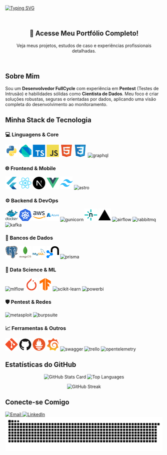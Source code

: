 <br>

[![Typing SVG](<https://readme-typing-svg.herokuapp.com/?color=23B38B&size=35&center=true&vCenter=true&width=1000&lines=Olá+bem-vindo(a)+ao+meu+perfil!+👋;Me+chamo+Caio+Palermo;Sou+Desenvolvedor+FullCycle+:%29>)](https://git.io/typing-svg)

<br>
<p align="center">
  <h2 align="center">
    <a href="URL_DO_SEU_PORTFOLIO" target="_blank" style="text-decoration:none;">
      🔗 Acesse Meu Portfólio Completo!
    </a>
  </h2>
  <p align="center">
    Veja meus projetos, estudos de caso e experiências profissionais detalhadas.
  </p>
</p>
<br>

## Sobre Mim

Sou um **Desenvolvedor FullCycle** com experiência em **Pentest** (Testes de Intrusão) e habilidades sólidas como **Cientista de Dados**. Meu foco é criar soluções robustas, seguras e orientadas por dados, aplicando uma visão completa do desenvolvimento ao monitoramento.

## Minha Stack de Tecnologia

### 💻 Linguagens & Core

<p align="left">
  <img src="https://raw.githubusercontent.com/devicons/devicon/master/icons/python/python-original.svg" alt="python" width="40" height="40"/>
  <img src="https://raw.githubusercontent.com/devicons/devicon/master/icons/dart/dart-original.svg" alt="dart" width="40" height="40"/>
  <img src="https://raw.githubusercontent.com/devicons/devicon/master/icons/typescript/typescript-original.svg" alt="typescript" width="40" height="40"/>
  <img src="https://raw.githubusercontent.com/devicons/devicon/master/icons/javascript/javascript-original.svg" alt="javascript" width="40" height="40"/>
  <img src="https://raw.githubusercontent.com/devicons/devicon/master/icons/html5/html5-original.svg" alt="html5" width="40" height="40"/>
  <img src="https://raw.githubusercontent.com/devicons/devicon/master/icons/css3/css3-original.svg" alt="css3" width="40" height="40"/>
  <img src="https://www.vectorlogo.zone/logos/graphql/graphql-icon.svg" alt="graphql" width="40" height="40"/>
</p>

### 🌐 Frontend & Mobile

<p align="left">
  <img src="https://raw.githubusercontent.com/devicons/devicon/master/icons/flutter/flutter-original.svg" alt="flutter" width="40" height="40"/>
  <img src="https://raw.githubusercontent.com/devicons/devicon/master/icons/react/react-original.svg" alt="react" width="40" height="40"/>
  <img src="https://raw.githubusercontent.com/devicons/devicon/master/icons/nextjs/nextjs-original.svg" alt="nextjs" width="40" height="40"/>
  <img src="https://raw.githubusercontent.com/devicons/devicon/master/icons/vuejs/vuejs-original.svg" alt="vuejs" width="40" height="40"/>
  <img src="https://raw.githubusercontent.com/devicons/devicon/master/icons/tailwindcss/tailwindcss-original.svg" alt="tailwind" width="40" height="40"/>
  <img src="https://cdn.jsdelivr.net/npm/simple-icons@v11/icons/astro.svg" alt="astro" width="40" height="40"/>
</p>

### ⚙️ Backend & DevOps

<p align="left">
  <img src="https://raw.githubusercontent.com/devicons/devicon/master/icons/docker/docker-original-wordmark.svg" alt="docker" width="40" height="40"/>
  <img src="https://raw.githubusercontent.com/devicons/devicon/master/icons/kubernetes/kubernetes-plain.svg" alt="kubernetes" width="40" height="40"/>
  <img src="https://raw.githubusercontent.com/devicons/devicon/master/icons/amazonwebservices/amazonwebservices-original-wordmark.svg" alt="aws" width="40" height="40"/>
  <img src="https://raw.githubusercontent.com/devicons/devicon/master/icons/azure/azure-original-wordmark.svg" alt="azure" width="40" height="40"/>
  <img src="https://www.vectorlogo.zone/logos/gunicorn/gunicorn-icon.svg" alt="gunicorn" width="40" height="40"/>
  <img src="https://raw.githubusercontent.com/devicons/devicon/master/icons/netlify/netlify-original.svg" alt="netlify" width="40" height="40"/>
  <img src="https://raw.githubusercontent.com/devicons/devicon/master/icons/vercel/vercel-original.svg" alt="vercel" width="40" height="40"/>
  <img src="https://cdn.jsdelivr.net/npm/simple-icons@v11/icons/apacheairflow.svg" alt="airflow" width="40" height="40"/>
  <img src="https://www.vectorlogo.zone/logos/rabbitmq/rabbitmq-icon.svg" alt="rabbitmq" width="40" height="40"/>
  <img src="https://www.vectorlogo.zone/logos/apache_kafka/apache_kafka-icon.svg" alt="kafka" width="40" height="40"/>
</p>

### 💾 Bancos de Dados

<p align="left">
  <img src="https://raw.githubusercontent.com/devicons/devicon/master/icons/postgresql/postgresql-original.svg" alt="postgresql" width="40" height="40"/>
  <img src="https://raw.githubusercontent.com/devicons/devicon/master/icons/mongodb/mongodb-original-wordmark.svg" alt="mongodb" width="40" height="40"/>
  <img src="https://raw.githubusercontent.com/devicons/devicon/master/icons/mysql/mysql-original-wordmark.svg" alt="mysql" width="40" height="40"/>
  <img src="https://raw.githubusercontent.com/devicons/devicon/master/icons/neo4j/neo4j-original.svg" alt="neo4j" width="40" height="40"/>
  <img src="https://cdn.jsdelivr.net/npm/simple-icons@v11/icons/prisma.svg" alt="prisma" width="40" height="40"/>
</p>

### 🔬 Data Science & ML

<p align="left">
  <img src="https://cdn.jsdelivr.net/npm/simple-icons@v11/icons/mlflow.svg" alt="mlflow" width="40" height="40"/>
  <img src="https://raw.githubusercontent.com/devicons/devicon/master/icons/pytorch/pytorch-original.svg" alt="pytorch" width="40" height="40"/>
  <img src="https://raw.githubusercontent.com/devicons/devicon/master/icons/tensorflow/tensorflow-original.svg" alt="tensorflow" width="40" height="40"/>
  <img src="https://upload.wikimedia.org/wikipedia/commons/0/05/Scikit_learn_logo_small.svg" alt="scikit-learn" width="40" height="40"/>
  <img src="https://www.vectorlogo.zone/logos/microsoft_powerbi/microsoft_powerbi-icon.svg" alt="powerbi" width="40" height="40"/>
</p>

### 🛡️ Pentest & Redes

<p align="left">
  <img src="https://cdn.jsdelivr.net/npm/simple-icons@v11/icons/metasploit.svg" alt="metasploit" width="40" height="40"/>
  <img src="https://cdn.jsdelivr.net/npm/simple-icons@v11/icons/burpsuite.svg" alt="burpsuite" width="40" height="40"/>
</p>

### 📈 Ferramentas & Outros

<p align="left">
  <img src="https://raw.githubusercontent.com/devicons/devicon/master/icons/git/git-original.svg" alt="git" width="40" height="40"/>
  <img src="https://raw.githubusercontent.com/devicons/devicon/master/icons/github/github-original.svg" alt="github" width="40" height="40"/>
  <img src="https://raw.githubusercontent.com/devicons/devicon/master/icons/prometheus/prometheus-original.svg" alt="prometheus" width="40" height="40"/>
  <img src="https://raw.githubusercontent.com/devicons/devicon/master/icons/grafana/grafana-original.svg" alt="grafana" width="40" height="40"/>
  <img src="https://cdn.jsdelivr.net/npm/simple-icons@v11/icons/swagger.svg" alt="swagger" width="40" height="40"/>
  <img src="https://www.vectorlogo.zone/logos/trello/trello-icon.svg" alt="trello" width="40" height="40"/>
  <img src="https://cdn.jsdelivr.net/npm/simple-icons@v11/icons/opentelemetry.svg" alt="opentelemetry" width="40" height="40"/>
</p>

## Estatísticas do GitHub

<p align="center">
  <img src="https://github-profile-summary-cards.vercel.app/api/cards/stats?username=HasegawaTaizou&theme=dark" alt="GitHub Stats Card" />
  <img src="https://github-readme-stats.vercel.app/api/top-langs/?username=HasegawaTaizou&theme=dark&hide_border=false&include_all_commits=true&count_private=true&layout=compact" alt="Top Languages" height="180px"/>
</p>

<p align="center">
  <img src="https://nirzak-streak-stats.vercel.app/?user=HasegawaTaizou&theme=dark&hide_border=false" alt="GitHub Streak"/>
</p>

## Conecte-se Comigo

  <a href="mailto:caiocoghi@gmail.com" target="_blank">
    <img src="https://img.shields.io/badge/Email-D14836?style=for-the-badge&logo=gmail&logoColor=white" alt="Email">
  </a>
  <a href="https://www.linkedin.com/in/caio-lemos-790465388/" target="_blank">
    <img src="https://img.shields.io/badge/LinkedIn-0077B5?style=for-the-badge&logo=linkedin&logoColor=white" alt="LinkedIn">
  </a>

<picture>
  <source media="(prefers-color-scheme: dark)" srcset="https://raw.githubusercontent.com/HasegawaTaizou/HasegawaTaizou/output/github-contribution-grid-snake-dark.svg">
  <source media="(prefers-color-scheme: light)" srcset="https://raw.githubusercontent.com/HasegawaTaizou/HasegawaTaizou/output/github-contribution-grid-snake.svg">
  <img alt="github contribution grid snake animation" src="https://raw.githubusercontent.com/HasegawaTaizou/HasegawaTaizou/output/github-contribution-grid-snake.svg">
</picture>
